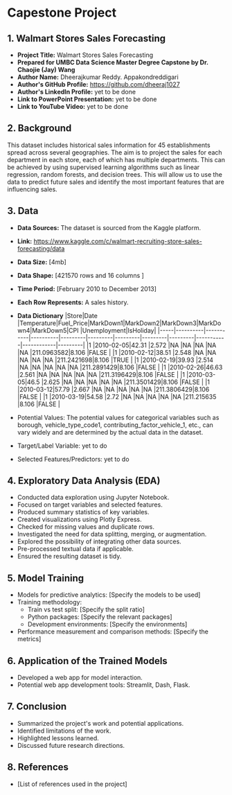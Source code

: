 # Capestone Project

## 1. Walmart Stores Sales Forecasting
- **Project Title:**  Walmart Stores Sales Forecasting
- **Prepared for UMBC Data Science Master Degree Capstone by Dr. Chaojie (Jay) Wang**
- **Author Name:** Dheerajkumar Reddy. Appakondreddigari
- **Author's GitHub Profile:** https://github.com/dheeraj1027
- **Author's LinkedIn Profile:** yet to be done
- **Link to PowerPoint Presentation:** yet to be done
- **Link to YouTube Video:** yet to be done

## 2. Background
This dataset includes historical sales information for 45 establishments spread across several geographies. The aim is to project the sales for each department in each store, each of which has multiple departments. This can be achieved by using supervised learning algorithms such as linear regression, random forests, and decision trees. This will allow us to use the data to predict future sales and identify the most important features that are influencing sales.
## 3. Data
- **Data Sources:** The dataset is sourced from the Kaggle platform.
- **Link:** https://www.kaggle.com/c/walmart-recruiting-store-sales-forecasting/data
- **Data Size:** [4mb]
- **Data Shape:** [421570 rows and 16 columns ]
- **Time Period:** [February 2010 to December 2013]
- **Each Row Represents:** A sales history.

-  **Data Dictionary**
  |Store|Date      |Temperature|Fuel_Price|MarkDown1|MarkDown2|MarkDown3|MarkDown4|MarkDown5|CPI        |Unemployment|IsHoliday|
|-----|----------|-----------|----------|---------|---------|---------|---------|---------|-----------|------------|---------|
|1    |2010-02-05|42.31      |2.572     |NA       |NA       |NA       |NA       |NA       |211.0963582|8.106       |FALSE    |
|1    |2010-02-12|38.51      |2.548     |NA       |NA       |NA       |NA       |NA       |211.2421698|8.106       |TRUE     |
|1    |2010-02-19|39.93      |2.514     |NA       |NA       |NA       |NA       |NA       |211.2891429|8.106       |FALSE    |
|1    |2010-02-26|46.63      |2.561     |NA       |NA       |NA       |NA       |NA       |211.3196429|8.106       |FALSE    |
|1    |2010-03-05|46.5       |2.625     |NA       |NA       |NA       |NA       |NA       |211.3501429|8.106       |FALSE    |
|1    |2010-03-12|57.79      |2.667     |NA       |NA       |NA       |NA       |NA       |211.3806429|8.106       |FALSE    |
|1    |2010-03-19|54.58      |2.72      |NA       |NA       |NA       |NA       |NA       |211.215635 |8.106       |FALSE    |
  - Potential Values: The potential values for categorical variables such as borough, vehicle_type_code1, contributing_factor_vehicle_1, etc., can vary widely and are determined by the actual data in the dataset. 
  - Target/Label Variable: yet to do
  - Selected Features/Predictors: yet to do

## 4. Exploratory Data Analysis (EDA)
- Conducted data exploration using Jupyter Notebook.
- Focused on target variables and selected features.
- Produced summary statistics of key variables.
- Created visualizations using Plotly Express.
- Checked for missing values and duplicate rows.
- Investigated the need for data splitting, merging, or augmentation.
- Explored the possibility of integrating other data sources.
- Pre-processed textual data if applicable.
- Ensured the resulting dataset is tidy.

## 5. Model Training
- Models for predictive analytics: [Specify the models to be used]
- Training methodology: 
  - Train vs test split: [Specify the split ratio]
  - Python packages: [Specify the relevant packages]
  - Development environments: [Specify the environments]
- Performance measurement and comparison methods: [Specify the metrics]

## 6. Application of the Trained Models
- Developed a web app for model interaction.
- Potential web app development tools: Streamlit, Dash, Flask.

## 7. Conclusion
- Summarized the project's work and potential applications.
- Identified limitations of the work.
- Highlighted lessons learned.
- Discussed future research directions.

## 8. References
- [List of references used in the project]

